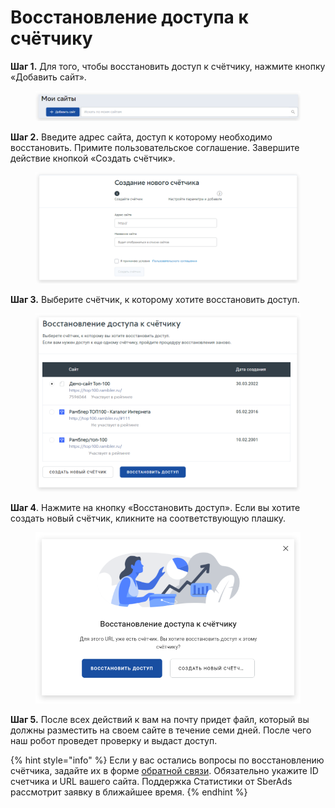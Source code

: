 # Восстановление доступа к счётчику

**Шаг 1.** Для того, чтобы восстановить доступ к счётчику, нажмите кнопку «Добавить сайт».

<figure><img src="../.gitbook/assets/stat.top100.rambler.ru_stat_projects__sberads=1 (1) (1).png" alt=""><figcaption></figcaption></figure>

**Шаг 2.** Введите адрес сайта, доступ к которому необходимо восстановить. Примите пользовательское соглашение. Завершите действие кнопкой «Создать счётчик».

<figure><img src="../.gitbook/assets/stat.top100.rambler.ru_stat_projects__sberads=1 (2).png" alt=""><figcaption></figcaption></figure>

**Шаг 3.** Выберите счётчик, к которому хотите восстановить доступ.

<figure><img src="../.gitbook/assets/top100.rambler.ru_28(1).png" alt=""><figcaption></figcaption></figure>

**Шаг 4**. Нажмите на кнопку «Восстановить доступ». Если вы хотите создать новый счётчик, кликните на соответствующую плашку.

<figure><img src="../.gitbook/assets/top100.rambler.ru_11(1).png" alt=""><figcaption></figcaption></figure>

**Шаг 5.** После всех действий к вам на почту придет файл, который вы должны разместить на своем сайте в течение семи дней. После чего наш робот проведет проверку и выдаст доступ.

{% hint style="info" %}
Если у вас остались вопросы по восстановлению счётчика, задайте их в форме [обратной связи](https://help.rambler.ru/feedback/top100/). Обязательно укажите ID счетчика и URL вашего сайта. Поддержка Статистики от SberAds рассмотрит заявку в ближайшее время.
{% endhint %}
